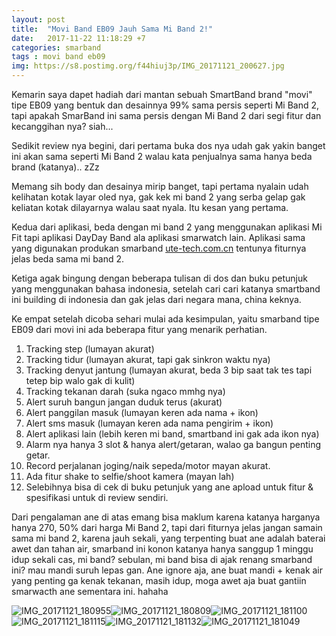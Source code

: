 ```yaml
---
layout: post
title:  "Movi Band EB09 Jauh Sama Mi Band 2!"
date:   2017-11-22 11:18:29 +7
categories: smarband
tags : movi band eb09
img: https://s8.postimg.org/f44hiuj3p/IMG_20171121_200627.jpg
---
```

Kemarin saya dapet hadiah dari mantan sebuah SmartBand brand "movi" tipe EB09 yang bentuk dan desainnya 99% sama persis seperti Mi Band 2, tapi apakah SmarBand ini sama persis dengan Mi Band 2 dari segi fitur dan kecanggihan nya? siah...

Sedikit review nya begini, dari pertama buka dos nya udah gak yakin banget ini akan sama seperti Mi Band 2 walau kata penjualnya sama hanya beda brand (katanya).. zZz

Memang sih body dan desainya mirip banget, tapi pertama nyalain udah kelihatan kotak layar oled nya, gak kek mi band 2 yang serba gelap gak keliatan kotak dilayarnya walau saat nyala. Itu kesan yang pertama.

Kedua dari aplikasi, beda dengan mi band 2 yang menggunakan aplikasi Mi Fit tapi aplikasi DayDay Band ala aplikasi smarwatch lain. Aplikasi sama yang digunakan produkan smarband <a href="https://ute-tech.com.cn/index.php/example/load">ute-tech.com.cn</a> tentunya fiturnya jelas beda sama mi band 2.

Ketiga agak bingung dengan beberapa tulisan di dos dan buku petunjuk yang menggunakan bahasa indonesia, setelah cari cari katanya smartband ini building di indonesia dan gak jelas dari negara mana, china keknya.

Ke empat setelah dicoba sehari mulai ada kesimpulan, yaitu smarband tipe EB09 dari movi ini ada beberapa fitur yang menarik perhatian.
<ol>
	<li>Tracking step (lumayan akurat)</li>
	<li>Tracking tidur (lumayan akurat, tapi gak sinkron waktu nya)</li>
	<li>Tracking denyut jantung (lumayan akurat, beda 3 bip saat tak tes tapi tetep bip walo gak di kulit)</li>
	<li>Tracking tekanan darah (suka ngaco mmhg nya)</li>
	<li>Alert suruh bangun jangan duduk terus (akurat)</li>
	<li>Alert panggilan masuk (lumayan keren ada nama + ikon)</li>
	<li>Alert sms masuk (lumayan keren ada nama pengirim + ikon)</li>
	<li>Alert aplikasi lain (lebih keren mi band, smartband ini gak ada ikon nya)</li>
	<li>Alarm nya hanya 3 slot & hanya alert/getaran, walao ga bangun penting getar.</li>
	<li>Record perjalanan joging/naik sepeda/motor mayan akurat.</li>
	<li>Ada fitur shake to selfie/shoot kamera (mayan lah)</li>
	<li>Selebihnya bisa di cek di buku petunjuk yang ane apload untuk fitur & spesifikasi untuk di review sendiri.</li>
</ol>
Dari pengalaman ane di atas emang bisa maklum karena katanya harganya hanya 270, 50% dari harga Mi Band 2, tapi dari fiturnya jelas jangan samain sama mi band 2, karena jauh sekali, yang terpenting buat ane adalah baterai awet dan tahan air, smarband ini konon katanya hanya sanggup 1 minggu idup sekali cas, mi band? sebulan, mi band bisa di ajak renang smarband ini? mau mandi suruh lepas gan. Ane ignore aja, ane buat mandi + kenak air yang penting ga kenak tekanan, masih idup, moga awet aja buat gantiin smarwacth ane sementara ini. hahaha

 

<img class="w3-left post-img" src="https://bagus18.files.wordpress.com/2017/11/img_20171121_180955.jpg" alt="IMG_20171121_180955"  /><img class="w3-left post-img wp-image-20" src="https://bagus18.files.wordpress.com/2017/11/img_20171121_180809.jpg" alt="IMG_20171121_180809"  /><img class="w3-left post-img wp-image-26" src="https://bagus18.files.wordpress.com/2017/11/img_20171121_1811001.jpg" alt="IMG_20171121_181100"  /><img class="w3-left post-img wp-image-27" src="https://bagus18.files.wordpress.com/2017/11/img_20171121_181115.jpg" alt="IMG_20171121_181115"  /><img class="w3-left post-img wp-image-28" src="https://bagus18.files.wordpress.com/2017/11/img_20171121_181132.jpg" alt="IMG_20171121_181132"  /><img class="w3-left post-img wp-image-25" src="https://bagus18.files.wordpress.com/2017/11/img_20171121_1810491.jpg" alt="IMG_20171121_181049"  />